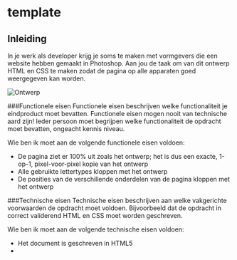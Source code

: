 # template

## Inleiding
In je werk als developer krijg je soms te maken met vormgevers die een website hebben gemaakt in Photoshop. Aan jou de taak om van dit ontwerp HTML en CSS te maken zodat de pagina op alle apparaten goed weergegeven kan worden.

![Ontwerp](https://github.com/davinci-ao/template/blob/master/voorbeeld/ontwerp.png)

###Functionele eisen
Functionele eisen beschrijven welke functionaliteit je eindproduct moet bevatten. Functionele eisen mogen nooit van technische aard zijn! Ieder persoon moet begrijpen welke functionaliteit de opdracht moet bevatten, ongeacht kennis niveau.

Wie ben ik moet aan de volgende functionele eisen voldoen:
* De pagina ziet er 100% uit zoals het ontwerp; het is dus een exacte, 1-op-1, pixel-voor-pixel kopie van het ontwerp
* Alle gebruikte lettertypes kloppen met het ontwerp
* De posities van de verschillende onderdelen van de pagina kloppen met het ontwerp

###Technische eisen
Technische eisen beschrijven aan welke vakgerichte voorwaarden de opdracht moet voldoen. Bijvoorbeeld dat de opdracht in correct validerend HTML en CSS moet worden geschreven. 

Wie ben ik moet aan de volgende technische eisen voldoen:
* Het document is geschreven in HTML5
* 
